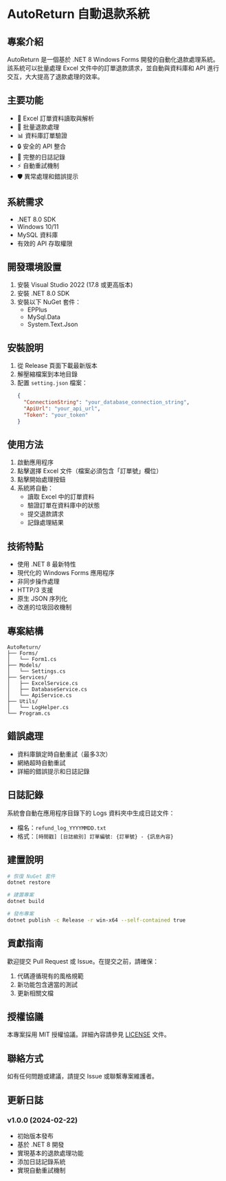 # AutoReturn 自動退款系統

## 專案介紹
AutoReturn 是一個基於 .NET 8 Windows Forms 開發的自動化退款處理系統。該系統可以批量處理 Excel 文件中的訂單退款請求，並自動與資料庫和 API 進行交互，大大提高了退款處理的效率。

## 主要功能
- 📑 Excel 訂單資料讀取與解析
- 🔄 批量退款處理
- 📊 資料庫訂單驗證
- 🔒 安全的 API 整合
- 📝 完整的日誌記錄
- ⚡ 自動重試機制
- 🛡️ 異常處理和錯誤提示

## 系統需求
- .NET 8.0 SDK
- Windows 10/11
- MySQL 資料庫
- 有效的 API 存取權限

## 開發環境設置
1. 安裝 Visual Studio 2022 (17.8 或更高版本)
2. 安裝 .NET 8.0 SDK
3. 安裝以下 NuGet 套件：
   - EPPlus
   - MySql.Data
   - System.Text.Json

## 安裝說明
1. 從 Release 頁面下載最新版本
2. 解壓縮檔案到本地目錄
3. 配置 `setting.json` 檔案：
   ```json
   {
     "ConnectionString": "your_database_connection_string",
     "ApiUrl": "your_api_url",
     "Token": "your_token"
   }
   ```

## 使用方法
1. 啟動應用程序
2. 點擊選擇 Excel 文件（檔案必須包含「訂單號」欄位）
3. 點擊開始處理按鈕
4. 系統將自動：
   - 讀取 Excel 中的訂單資料
   - 驗證訂單在資料庫中的狀態
   - 提交退款請求
   - 記錄處理結果

## 技術特點
- 使用 .NET 8 最新特性
- 現代化的 Windows Forms 應用程序
- 非同步操作處理
- HTTP/3 支援
- 原生 JSON 序列化
- 改進的垃圾回收機制

## 專案結構
```
AutoReturn/
├── Forms/
│   └── Form1.cs
├── Models/
│   └── Settings.cs
├── Services/
│   ├── ExcelService.cs
│   ├── DatabaseService.cs
│   └── ApiService.cs
├── Utils/
│   └── LogHelper.cs
└── Program.cs
```

## 錯誤處理
- 資料庫鎖定時自動重試（最多3次）
- 網絡超時自動重試
- 詳細的錯誤提示和日誌記錄

## 日誌記錄
系統會自動在應用程序目錄下的 Logs 資料夾中生成日誌文件：
- 檔名：`refund_log_YYYYMMDD.txt`
- 格式：`[時間戳] [日誌級別] 訂單編號: {訂單號} - {訊息內容}`

## 建置說明
```bash
# 恢復 NuGet 套件
dotnet restore

# 建置專案
dotnet build

# 發布專案
dotnet publish -c Release -r win-x64 --self-contained true
```

## 貢獻指南
歡迎提交 Pull Request 或 Issue。在提交之前，請確保：
1. 代碼遵循現有的風格規範
2. 新功能包含適當的測試
3. 更新相關文檔

## 授權協議
本專案採用 MIT 授權協議。詳細內容請參見 [LICENSE](LICENSE) 文件。

## 聯絡方式
如有任何問題或建議，請提交 Issue 或聯繫專案維護者。

## 更新日誌
### v1.0.0 (2024-02-22)
- 初始版本發布
- 基於 .NET 8 開發
- 實現基本的退款處理功能
- 添加日誌記錄系統
- 實現自動重試機制
